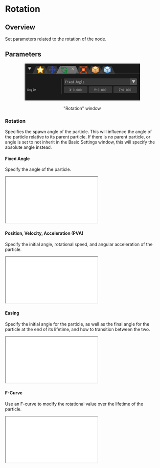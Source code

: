 ﻿# Rotation

## Overview

Set parameters related to the rotation of the node.

## Parameters
<div align="center">
<img src="../../img/Tutorial/04_rotation_en.png">
<p>"Rotation" window</p>
</div>

### Rotation

Specifies the spawn angle of the particle. This will influence the angle of the particle relative to its parent particle. If there is no parent particle, or angle is set to not inherit in the Basic Settings window, this will specify the absolute angle instead.

#### Fixed Angle

Specify the angle of the particle.
<iframe src='../../Effects/viewer_en.html#References/Rotation/rotation.efkefc'></iframe>

#### Position, Velocity, Acceleration (PVA)

Specify the initial angle, rotational speed, and angular acceleration of the particle.
<iframe src='../../Effects/viewer_en.html#References/Rotation/rotation_pva.efkefc'></iframe>

#### Easing

Specify the initial angle for the particle, as well as the final angle for the particle at the end of its lifetime, and how to transition between the two.
<iframe src='../../Effects/viewer_en.html#References/Rotation/rotation_easing.efkefc'></iframe>

#### F-Curve

Use an F-curve to modify the rotational value over the lifetime of the particle.
<iframe src='../../Effects/viewer_en.html#References/Rotation/rotation_f_curve.efkefc'></iframe>